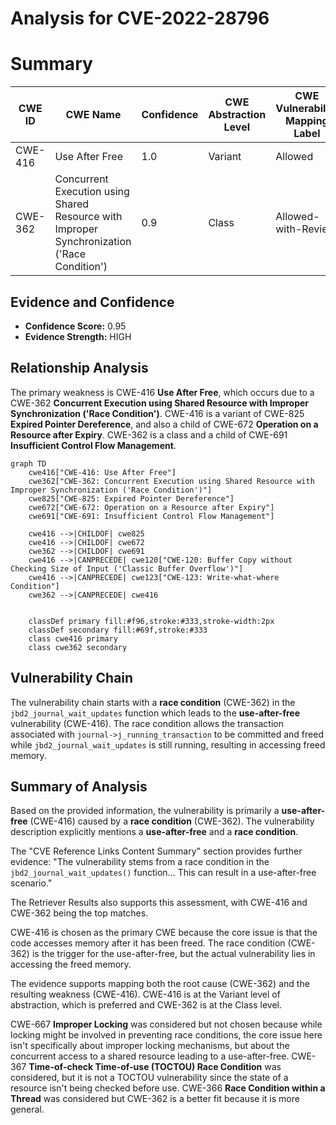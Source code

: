 # Analysis for CVE-2022-28796

# Summary
| CWE ID | CWE Name | Confidence | CWE Abstraction Level | CWE Vulnerability Mapping Label | CWE-Vulnerability Mapping Notes |
|---|---|---|---|---|---|
| CWE-416 | Use After Free | 1.0 | Variant | Allowed | Primary CWE |
| CWE-362 | Concurrent Execution using Shared Resource with Improper Synchronization ('Race Condition') | 0.9 | Class | Allowed-with-Review | Secondary CWE |

## Evidence and Confidence

*   **Confidence Score:** 0.95
*   **Evidence Strength:** HIGH

## Relationship Analysis
The primary weakness is CWE-416 **Use After Free**, which occurs due to a CWE-362 **Concurrent Execution using Shared Resource with Improper Synchronization ('Race Condition')**. CWE-416 is a variant of CWE-825 **Expired Pointer Dereference**, and also a child of CWE-672 **Operation on a Resource after Expiry**. CWE-362 is a class and a child of CWE-691 **Insufficient Control Flow Management**.

```mermaid
graph TD
    cwe416["CWE-416: Use After Free"]
    cwe362["CWE-362: Concurrent Execution using Shared Resource with Improper Synchronization ('Race Condition')"]
    cwe825["CWE-825: Expired Pointer Dereference"]
    cwe672["CWE-672: Operation on a Resource after Expiry"]
    cwe691["CWE-691: Insufficient Control Flow Management"]
    
    cwe416 -->|CHILDOF| cwe825
    cwe416 -->|CHILDOF| cwe672
    cwe362 -->|CHILDOF| cwe691
    cwe416 -->|CANPRECEDE| cwe120["CWE-120: Buffer Copy without Checking Size of Input ('Classic Buffer Overflow')"]
    cwe416 -->|CANPRECEDE| cwe123["CWE-123: Write-what-where Condition"]
    cwe362 -->|CANPRECEDE| cwe416
    

    classDef primary fill:#f96,stroke:#333,stroke-width:2px
    classDef secondary fill:#69f,stroke:#333
    class cwe416 primary
    class cwe362 secondary
```

## Vulnerability Chain
The vulnerability chain starts with a **race condition** (CWE-362) in the `jbd2_journal_wait_updates` function which leads to the **use-after-free** vulnerability (CWE-416). The race condition allows the transaction associated with `journal->j_running_transaction` to be committed and freed while `jbd2_journal_wait_updates` is still running, resulting in accessing freed memory.

## Summary of Analysis
Based on the provided information, the vulnerability is primarily a **use-after-free** (CWE-416) caused by a **race condition** (CWE-362). The vulnerability description explicitly mentions a **use-after-free** and a **race condition**.

The "CVE Reference Links Content Summary" section provides further evidence: "The vulnerability stems from a race condition in the `jbd2_journal_wait_updates()` function... This can result in a use-after-free scenario."

The Retriever Results also supports this assessment, with CWE-416 and CWE-362 being the top matches.

CWE-416 is chosen as the primary CWE because the core issue is that the code accesses memory after it has been freed. The race condition (CWE-362) is the trigger for the use-after-free, but the actual vulnerability lies in accessing the freed memory.

The evidence supports mapping both the root cause (CWE-362) and the resulting weakness (CWE-416). CWE-416 is at the Variant level of abstraction, which is preferred and CWE-362 is at the Class level.

CWE-667 **Improper Locking** was considered but not chosen because while locking might be involved in preventing race conditions, the core issue here isn't specifically about improper locking mechanisms, but about the concurrent access to a shared resource leading to a use-after-free. CWE-367 **Time-of-check Time-of-use (TOCTOU) Race Condition** was considered, but it is not a TOCTOU vulnerability since the state of a resource isn't being checked before use.
CWE-366 **Race Condition within a Thread** was considered but CWE-362 is a better fit because it is more general.